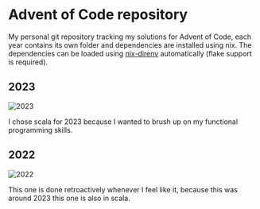 # Advent of Code repository

My personal git repository tracking my solutions for Advent of Code, each year 
contains its own folder and dependencies are installed using nix.
The dependencies can be loaded using 
[nix-direnv](https://github.com/nix-community/nix-direnv) automatically 
(flake support is required).


## 2023
![2023](https://img.shields.io/badge/stars%20⭐-6-yellow)

I chose scala for 2023 because I wanted to brush up on my functional 
programming skills.

## 2022
![2022](https://img.shields.io/badge/stars%20⭐-4-yellow)

This one is done retroactively whenever I feel like it, because this was 
around 2023 this one is also in scala.
